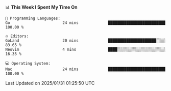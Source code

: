 <!--START_SECTION:waka-->
📊 **This Week I Spent My Time On** 

```text
💬 Programming Languages: 
Go                       24 mins             █████████████████████████   100.00 % 

🔥 Editors: 
GoLand                   20 mins             █████████████████████░░░░   83.65 % 
Neovim                   4 mins              ████░░░░░░░░░░░░░░░░░░░░░   16.35 % 

💻 Operating System: 
Mac                      24 mins             █████████████████████████   100.00 % 
```


 Last Updated on 2025/01/31 01:25:50 UTC
<!--END_SECTION:waka-->
